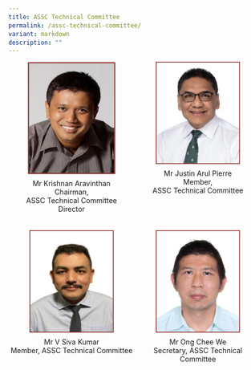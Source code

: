 ```yaml
---
title: ASSC Technical Committee
permalink: /assc-technical-committee/
variant: markdown
description: ""
---
```

<style>
/* Add mobile responsiveness */
@media only screen and (max-width: 600px) {
  .container {
    width: 100%;
  }
  .column {
    width: 100%;
    padding: 10px;
    box-sizing: border-box;
    text-align: center; /* Center align text for mobile view */
  }
  img {
    max-width: 50%; /* Reduce image size by 50% for mobile view */
    height: auto;
    display: block;
    margin: 0 auto; /* Center the image */
  }
  p {
    text-align: center; /* Center align text for mobile view */
  }
}
@media only screen and (min-width: 601px) {
  .container {
    display: flex;
    flex-wrap: wrap;
    justify-content: space-between; /* Add gap between columns */
  }
  .column {
    width: 48%; /* Adjust column width for two columns */
    margin-bottom: 20px; /* Add gap between rows */
    box-sizing: border-box;
    display: flex;
    flex-direction: column;
    align-items: center; /* Center align items for desktop view */
  }
  img {
    max-width: 80%; /* Adjust image size for desktop view */
    height: auto;
    display: block;
    margin: 0 auto; /* Center the image */
  }
  p {
    text-align: center; /* Center align text for desktop view */
    margin-top: 10px; /* Add space between image and text for desktop view */
  }
}
</style>



<div class="container">
  <div class="column">
    <div class="isomer-image-wrapper">
      <img alt="" src="/images/Technical Committee/Krishnan_Aravinthan.png">
    </div>
    <p>Mr Krishnan Aravinthan<br>Chairman,<br>ASSC Technical Committee<br>Director</p>
  </div>
  <div class="column">
    <div class="isomer-image-wrapper">
      <img alt="" src="/images/Technical Committee/Justin_resized_B.png">
    </div>
    <p>Mr Justin Arul Pierre<br>Member,<br>ASSC Technical Committee</p>
  </div>




  <div class="column">
    <div class="isomer-image-wrapper">
      <img alt="" src="/images/Technical Committee/Siva_resized_B.png">
    </div>
    <p>Mr V Siva Kumar<br>Member, ASSC Technical Committee<br></p>
  </div>
  <div class="column">
    <div class="isomer-image-wrapper">
      <img alt="" src="/images/Technical Committee/Ishaq_resized_B.png">
    </div>
    <p>Mr Ong Chee We<br>Secretary, ASSC Technical Committee</p>
  </div>



</div>